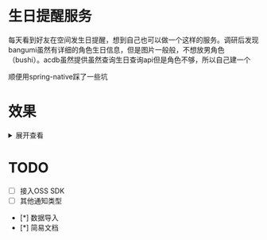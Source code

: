 # 生日提醒服务
每天看到好友在空间发生日提醒，想到自己也可以做一个这样的服务。调研后发现bangumi虽然有详细的角色生日信息，但是图片一般般，不想放男角色（bushi）。acdb虽然提供虽然查询生日查询api但是角色不够，所以自己建一个


顺便用spring-native踩了一些坑

# 效果
<details>
<summary>展开查看</summary>
<img src="./assets/overview.jpg"/>
</details>

# TODO
- [ ] 接入OSS SDK
- [ ] 其他通知类型
- [*] 数据导入
- [*] 简易文档